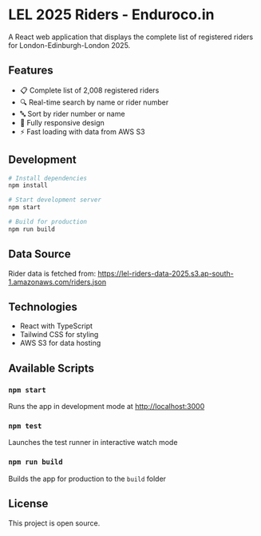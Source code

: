 # LEL 2025 Riders - Enduroco.in

A React web application that displays the complete list of registered riders for London-Edinburgh-London 2025.

## Features

- 📋 Complete list of 2,008 registered riders
- 🔍 Real-time search by name or rider number
- 🔤 Sort by rider number or name
- 📱 Fully responsive design
- ⚡ Fast loading with data from AWS S3

## Development

```bash
# Install dependencies
npm install

# Start development server
npm start

# Build for production
npm run build
```

## Data Source

Rider data is fetched from: https://lel-riders-data-2025.s3.ap-south-1.amazonaws.com/riders.json

## Technologies

- React with TypeScript
- Tailwind CSS for styling
- AWS S3 for data hosting

## Available Scripts

### `npm start`
Runs the app in development mode at [http://localhost:3000](http://localhost:3000)

### `npm test`
Launches the test runner in interactive watch mode

### `npm run build`
Builds the app for production to the `build` folder

## License

This project is open source.